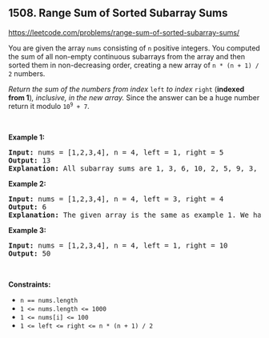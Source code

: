 ## 1508. Range Sum of Sorted Subarray Sums

<https://leetcode.com/problems/range-sum-of-sorted-subarray-sums/>

<div class="elfjS" data-track-load="description_content"><p>You are given the array <code>nums</code> consisting of <code>n</code> positive integers. You computed the sum of all non-empty continuous subarrays from the array and then sorted them in non-decreasing order, creating a new array of <code>n * (n + 1) / 2</code> numbers.</p>

<p><em>Return the sum of the numbers from index </em><code>left</code><em> to index </em><code>right</code> (<strong>indexed from 1</strong>)<em>, inclusive, in the new array. </em>Since the answer can be a huge number return it modulo <code>10<sup>9</sup> + 7</code>.</p>

<p>&nbsp;</p>
<p><strong class="example">Example 1:</strong></p>

<pre><strong>Input:</strong> nums = [1,2,3,4], n = 4, left = 1, right = 5
<strong>Output:</strong> 13
<strong>Explanation:</strong> All subarray sums are 1, 3, 6, 10, 2, 5, 9, 3, 7, 4. After sorting them in non-decreasing order we have the new array [1, 2, 3, 3, 4, 5, 6, 7, 9, 10]. The sum of the numbers from index le = 1 to ri = 5 is 1 + 2 + 3 + 3 + 4 = 13.
</pre>

<p><strong class="example">Example 2:</strong></p>

<pre><strong>Input:</strong> nums = [1,2,3,4], n = 4, left = 3, right = 4
<strong>Output:</strong> 6
<strong>Explanation:</strong> The given array is the same as example 1. We have the new array [1, 2, 3, 3, 4, 5, 6, 7, 9, 10]. The sum of the numbers from index le = 3 to ri = 4 is 3 + 3 = 6.
</pre>

<p><strong class="example">Example 3:</strong></p>

<pre><strong>Input:</strong> nums = [1,2,3,4], n = 4, left = 1, right = 10
<strong>Output:</strong> 50
</pre>

<p>&nbsp;</p>
<p><strong>Constraints:</strong></p>

<ul>
 <li><code>n == nums.length</code></li>
 <li><code>1 &lt;= nums.length &lt;= 1000</code></li>
 <li><code>1 &lt;= nums[i] &lt;= 100</code></li>
 <li><code>1 &lt;= left &lt;= right &lt;= n * (n + 1) / 2</code></li>
</ul>
</div>
